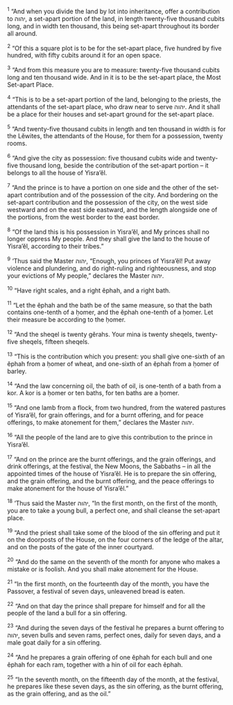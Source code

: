 <sup>1</sup> “And when you divide the land by lot into inheritance, offer a contribution to יהוה, a set-apart portion of the land, in length twenty-five thousand cubits long, and in width ten thousand, this being set-apart throughout its border all around.

<sup>2</sup> “Of this a square plot is to be for the set-apart place, five hundred by five hundred, with fifty cubits around it for an open space.

<sup>3</sup> “And from this measure you are to measure: twenty-five thousand cubits long and ten thousand wide. And in it is to be the set-apart place, the Most Set-apart Place.

<sup>4</sup> “This is to be a set-apart portion of the land, belonging to the priests, the attendants of the set-apart place, who draw near to serve יהוה. And it shall be a place for their houses and set-apart ground for the set-apart place.

<sup>5</sup> “And twenty-five thousand cubits in length and ten thousand in width is for the Lĕwites, the attendants of the House, for them for a possession, twenty rooms.

<sup>6</sup> “And give the city as possession: five thousand cubits wide and twenty-five thousand long, beside the contribution of the set-apart portion – it belongs to all the house of Yisra’ĕl.

<sup>7</sup> “And the prince is to have a portion on one side and the other of the set-apart contribution and of the possession of the city. And bordering on the set-apart contribution and the possession of the city, on the west side westward and on the east side eastward, and the length alongside one of the portions, from the west border to the east border.

<sup>8</sup> “Of the land this is his possession in Yisra’ĕl, and My princes shall no longer oppress My people. And they shall give the land to the house of Yisra’ĕl, according to their tribes.”

<sup>9</sup> ‘Thus said the Master יהוה, “Enough, you princes of Yisra’ĕl! Put away violence and plundering, and do right-ruling and righteousness, and stop your evictions of My people,” declares the Master יהוה.

<sup>10</sup> “Have right scales, and a right ĕphah, and a right bath.

<sup>11</sup> “Let the ĕphah and the bath be of the same measure, so that the bath contains one-tenth of a ḥomer, and the ĕphah one-tenth of a ḥomer. Let their measure be according to the ḥomer.

<sup>12</sup> “And the sheqel is twenty gĕrahs. Your mina is twenty sheqels, twenty-five sheqels, fifteen sheqels.

<sup>13</sup> “This is the contribution which you present: you shall give one-sixth of an ĕphah from a ḥomer of wheat, and one-sixth of an ĕphah from a ḥomer of barley.

<sup>14</sup> “And the law concerning oil, the bath of oil, is one-tenth of a bath from a kor. A kor is a ḥomer or ten baths, for ten baths are a ḥomer.

<sup>15</sup> “And one lamb from a flock, from two hundred, from the watered pastures of Yisra’ĕl, for grain offerings, and for a burnt offering, and for peace offerings, to make atonement for them,” declares the Master יהוה.

<sup>16</sup> “All the people of the land are to give this contribution to the prince in Yisra’ĕl.

<sup>17</sup> “And on the prince are the burnt offerings, and the grain offerings, and drink offerings, at the festival, the New Moons, the Sabbaths – in all the appointed times of the house of Yisra’ĕl. He is to prepare the sin offering, and the grain offering, and the burnt offering, and the peace offerings to make atonement for the house of Yisra’ĕl.”

<sup>18</sup> ‘Thus said the Master יהוה, “In the first month, on the first of the month, you are to take a young bull, a perfect one, and shall cleanse the set-apart place.

<sup>19</sup> “And the priest shall take some of the blood of the sin offering and put it on the doorposts of the House, on the four corners of the ledge of the altar, and on the posts of the gate of the inner courtyard.

<sup>20</sup> “And do the same on the seventh of the month for anyone who makes a mistake or is foolish. And you shall make atonement for the House.

<sup>21</sup> “In the first month, on the fourteenth day of the month, you have the Passover, a festival of seven days, unleavened bread is eaten.

<sup>22</sup> “And on that day the prince shall prepare for himself and for all the people of the land a bull for a sin offering.

<sup>23</sup> “And during the seven days of the festival he prepares a burnt offering to יהוה, seven bulls and seven rams, perfect ones, daily for seven days, and a male goat daily for a sin offering.

<sup>24</sup> “And he prepares a grain offering of one ĕphah for each bull and one ĕphah for each ram, together with a hin of oil for each ĕphah.

<sup>25</sup> “In the seventh month, on the fifteenth day of the month, at the festival, he prepares like these seven days, as the sin offering, as the burnt offering, as the grain offering, and as the oil.”

